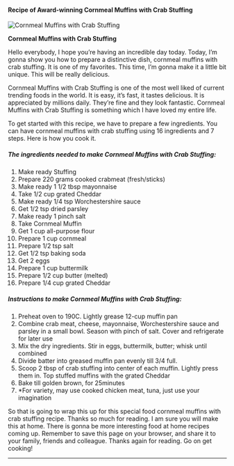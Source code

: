             

#### Recipe of Award-winning Cornmeal Muffins with Crab Stuffing

![Cornmeal Muffins with Crab Stuffing](https://img-global.cpcdn.com/recipes/55417556/751x532cq70/cornmeal-muffins-with-crab-stuffing-recipe-main-photo.jpg)

**Cornmeal Muffins with Crab Stuffing**

Hello everybody, I hope you’re having an incredible day today. Today, I’m gonna show you how to prepare a distinctive dish, cornmeal muffins with crab stuffing. It is one of my favorites. This time, I’m gonna make it a little bit unique. This will be really delicious.

Cornmeal Muffins with Crab Stuffing is one of the most well liked of current trending foods in the world. It is easy, it’s fast, it tastes delicious. It is appreciated by millions daily. They’re fine and they look fantastic. Cornmeal Muffins with Crab Stuffing is something which I have loved my entire life.

To get started with this recipe, we have to prepare a few ingredients. You can have cornmeal muffins with crab stuffing using 16 ingredients and 7 steps. Here is how you cook it.

##### The ingredients needed to make Cornmeal Muffins with Crab Stuffing:

1.  Make ready Stuffing
2.  Prepare 220 grams cooked crabmeat (fresh/sticks)
3.  Make ready 1 1/2 tbsp mayonnaise
4.  Take 1/2 cup grated Cheddar
5.  Make ready 1/4 tsp Worchestershire sauce
6.  Get 1/2 tsp dried parsley
7.  Make ready 1 pinch salt
8.  Take Cornmeal Muffin
9.  Get 1 cup all-purpose flour
10.  Prepare 1 cup cornmeal
11.  Prepare 1/2 tsp salt
12.  Get 1/2 tsp baking soda
13.  Get 2 eggs
14.  Prepare 1 cup buttermilk
15.  Prepare 1/2 cup butter (melted)
16.  Prepare 1/4 cup grated Cheddar

##### Instructions to make Cornmeal Muffins with Crab Stuffing:

1.  Preheat oven to 190C. Lightly grease 12-cup muffin pan
2.  Combine crab meat, cheese, mayonnaise, Worchestershire sauce and parsley in a small bowl. Season with pinch of salt. Cover and refrigerate for later use
3.  Mix the dry ingredients. Stir in eggs, buttermilk, butter; whisk until combined
4.  Divide batter into greased muffin pan evenly till 3/4 full.
5.  Scoop 2 tbsp of crab stuffing into center of each muffin. Lightly press them in. Top stuffed muffins with the grated Cheddar
6.  Bake till golden brown, for 25minutes
7.  \*For variety, may use cooked chicken meat, tuna, just use your imagination

So that is going to wrap this up for this special food cornmeal muffins with crab stuffing recipe. Thanks so much for reading. I am sure you will make this at home. There is gonna be more interesting food at home recipes coming up. Remember to save this page on your browser, and share it to your family, friends and colleague. Thanks again for reading. Go on get cooking!

* * *